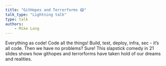 ```yaml
---
title: "GitHopes and Terrorforms 😱"
talk_type: "Lightning talk"
type: talk
authors:
    - Mike Long
---
```

Everything as code! Code all the things! Build, test, deploy, infra, sec - it’s all code. Then we have no problems? Sure!  This slapstick comedy in 21 slides shows how githopes and terrorforms have taken hold of our dreams and realities.
